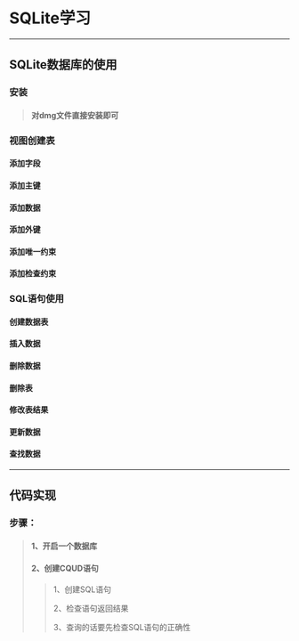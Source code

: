 # SQLite学习

---

## SQLite数据库的使用

### 安装

> #### 对dmg文件直接安装即可

### 视图创建表

#### 添加字段

#### 添加主键

#### 添加数据

#### 添加外键

#### 添加唯一约束

#### 添加检查约束

### SQL语句使用

#### 创建数据表

#### 插入数据

#### 删除数据

#### 删除表

#### 修改表结果

#### 更新数据

#### 查找数据

---

## 代码实现

### 步骤：

> #### 1、开启一个数据库
> 
> #### 2、创建CQUD语句
> 
> > 1、创建SQL语句
> > 
> > 2、检查语句返回结果
> > 
> > 3、查询的话要先检查SQL语句的正确性

